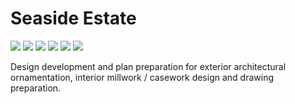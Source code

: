 # Seaside Estate

<div class="main-carousel">
  <img class="carousel-cell" src="/_media/portfolio/new-construction/seaside-estate/door.jpg">
  <img class="carousel-cell" src="/_media/portfolio/new-construction/seaside-estate/door-2.jpg"/>
  <img class="carousel-cell" src="/_media/portfolio/new-construction/seaside-estate/entry-door.jpg"/>
  <img class="carousel-cell" src="/_media/portfolio/new-construction/seaside-estate/entry-door-finished.jpg"/>
  <img class="carousel-cell" src="/_media/portfolio/new-construction/seaside-estate/arch.jpg"/>
  <img class="carousel-cell" src="/_media/portfolio/new-construction/seaside-estate/pillar.jpg"/>
</div>

Design development and plan preparation for exterior architectural
ornamentation, interior millwork / casework design and drawing preparation.
